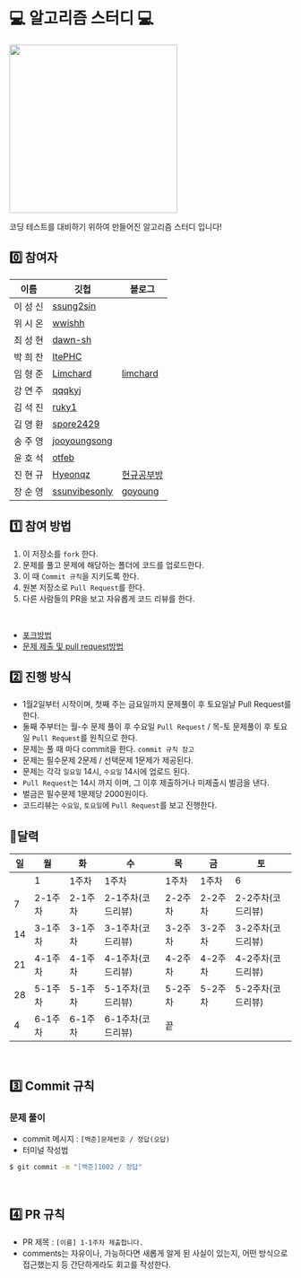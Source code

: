 # 💻 알고리즘 스터디 💻

<img width="300px" src="https://velog.velcdn.com/images/ssung2sin/post/b801046b-538c-4dd9-9ab9-59b487dcb8d1/image.jpg" />

코딩 테스트를 대비하기 위하여 만들어진 알고리즘 스터디 입니다!
<br />

## 0️⃣ 참여자

| 이름 | 깃헙 | 블로그 | 
|---|---|---|
| 이 성 신 | [ssung2sin](https://github.com/ssung2sin) | |
| 위 시 온 | [wwishh](https://github.com/wwishh) | |
| 최 성 현 | [dawn-sh](https://github.com/dawn-sh) | |
| 박 희 찬 | [ItePHC](https://github.com/ItePHC) | |
| 임 형 준 | [Limchard](https://github.com/Limchard) | [limchard](https://velog.io/@limchard) |
| 강 연 주 | [qqqkyj](https://github.com/qqqkyj) | |
| 김 석 진 | [ruky1](https://github.com/ruky1) | |
| 김 영 환 | [spore2429](https://github.com/spore2429) | |
| 송 주 영 | [jooyoungsong](https://github.com/jooyoungsong) | |
| 윤 호 석 | [otfeb](https://github.com/otfeb) | |
| 진 현 규 | [Hyeonqz](https://github.com/Hyeonqz) | [현규공부방](https://hyeonq.tistory.com) |
| 장 순 영 | [ssunvibesonly](https://github.com/ssunvibesonly) | [goyoung](https://velog.io/@wlwlgoyo) |


## 1️⃣ 참여 방법

1. 이 저장소를 `fork` 한다.
2. 문제를 풀고 문제에 해당하는 폴더에 코드를 업로드한다.
3. 이 때 `Commit 규칙`을 지키도록 한다.
4. 원본 저장소로 `Pull Request`를 한다.
5. 다른 사람들의 PR을 보고 자유롭게 코드 리뷰를 한다.

<br />

* [포크방법](https://github.com/ssung2sin/algorithm-study-sist0615/blob/master/explain.md#%ED%8F%AC%ED%81%AC-%EB%B0%A9%EB%B2%95)
* [문제 제출 및 pull request방법](https://github.com/ssung2sin/algorithm-study-sist0615/blob/master/explain.md#%EB%AC%B8%EC%A0%9C%EC%A0%9C%EC%B6%9C--pull-request-%EB%B0%A9%EB%B2%95)

## 2️⃣ 진행 방식

- 1월2일부터 시작이며, 첫째 주는 금요일까지 문제풀이 후 토요일날 Pull Request를 한다.
- 둘째 주부터는 월-수 문제 풀이 후 수요일 `Pull Request` / 목-토 문제풀이 후 토요일 `Pull Request`를 원칙으로 한다.
- 문제는 풀 때 마다 commit을 한다. `commit 규칙 참고`
- 문제는 필수문제 2문제 / 선택문제 1문제가 제공된다.
- 문제는 각각 `일요일` 14시, `수요일` 14시에 업로드 된다.
- `Pull Request`는 14시 까지 이며, 그 이후 제출하거나 미제출시 벌금을 낸다.
- 벌금은 필수문제 1문제당 2000원이다.
- 코드리뷰는 `수요일`, `토요일`에 `Pull Request`를 보고 진행한다.

## 📆달력

| 일 | 월 | 화 | 수 | 목 | 금 | 토 |
|----|-------|-------|-------|-------|-------|-------|
|    |  1 | 1주차 | 1주차 | 1주차 | 1주차 |  6 |
|  7 | 2-1주차 | 2-1주차 | 2-1주차(코드리뷰) | 2-2주차 | 2-2주차 | 2-2주차(코드리뷰) |
| 14 | 3-1주차 | 3-1주차 | 3-1주차(코드리뷰) | 3-2주차 | 3-2주차 | 3-2주차(코드리뷰) |
| 21 | 4-1주차 | 4-1주차 | 4-1주차(코드리뷰) | 4-2주차 | 4-2주차 | 4-2주차(코드리뷰) |
| 28 | 5-1주차 | 5-1주차 | 5-1주차(코드리뷰) | 5-2주차 | 5-2주차 | 5-2주차(코드리뷰) |
|  4 | 6-1주차 | 6-1주차 | 6-1주차(코드리뷰) |  끝  |    |    |

<br />

## 3️⃣ Commit 규칙

### 문제 풀이

- commit 메시지 : `[백준]문제번호 / 정답(오답)`
- 터미널 작성법
```bash
$ git commit -m "[백준]1002 / 정답"
```

<br />

## 4️⃣ PR 규칙

- PR 제목 : `[이름] 1-1주차 제출합니다.`
- comments는 자유이나, 가능하다면 새롭게 알게 된 사실이 있는지, 어떤 방식으로 접근했는지 등 간단하게라도 회고를 작성한다. 
